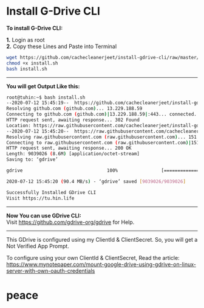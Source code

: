 # Install G-Drive CLI

**To install G-Drive CLI:**

**1.** Login as root<br>
**2.** Copy these Lines and Paste into Terminal
```bash
wget https://github.com/cachecleanerjeet/install-gdrive-cli/raw/master/install.sh
chmod +x install.sh
bash install.sh
```


------------

**You will get Output Like this:**
```bash
root@tuhin:~$ bash install.sh
--2020-07-12 15:45:19--  https://github.com/cachecleanerjeet/install-gdrive-cli/raw/upload/gdrive
Resolving github.com (github.com)... 13.229.188.59
Connecting to github.com (github.com)|13.229.188.59|:443... connected.
HTTP request sent, awaiting response... 302 Found
Location: https://raw.githubusercontent.com/cachecleanerjeet/install-gdrive-cli/upload/gdrive [following]
--2020-07-12 15:45:20--  https://raw.githubusercontent.com/cachecleanerjeet/install-gdrive-cli/upload/gdrive
Resolving raw.githubusercontent.com (raw.githubusercontent.com)... 151.101.0.133, 151.101.64.133, 151.101.128.133, ...
Connecting to raw.githubusercontent.com (raw.githubusercontent.com)|151.101.0.133|:443... connected.
HTTP request sent, awaiting response... 200 OK
Length: 9039026 (8.6M) [application/octet-stream]
Saving to: ‘gdrive’

gdrive                               100%                [======================================>]   8.62M  --.-KB/s    in 0.1s

2020-07-12 15:45:20 (90.4 MB/s) - ‘gdrive’ saved [9039026/9039026]

Successfully Installed GDrive CLI
Visit https://tu.hin.life
```


------------

**Now You can use GDrive CLI:**<br>
Visit https://github.com/gdrive-org/gdrive for Help.

------------

This GDrive is configured using my ClientId & ClientSecret. So, you will get a Not Verified App Prompt.<br>

To configure using your own ClientId & ClientSecret, Read the article:<br>
https://www.mynotepaper.com/mount-google-drive-using-gdrive-on-linux-server-with-own-oauth-credentials

# peace
